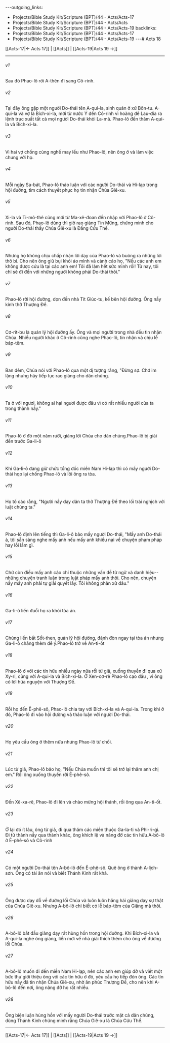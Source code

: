 ---outgoing_links:
  - Projects/Bible Study Kit/Scripture (BPT)/44 - Acts/Acts-17
  - Projects/Bible Study Kit/Scripture (BPT)/44 - Acts/Acts
  - Projects/Bible Study Kit/Scripture (BPT)/44 - Acts/Acts-19
backlinks:
  - Projects/Bible Study Kit/Scripture (BPT)/44 - Acts/Acts-17
  - Projects/Bible Study Kit/Scripture (BPT)/44 - Acts/Acts-19
---# Acts 18

[[Acts-17|← Acts 17]] | [[Acts]] | [[Acts-19|Acts 19 →]]
***



###### v1 
Sau đó Phao-lô rời A-thên đi sang Cô-rinh. 

###### v2 
Tại đây ông gặp một người Do-thái tên A-qui-la, sinh quán ở xứ Bôn-tu. A-qui-la và vợ là Bích-xi-la, mới từ nước Ý đến Cô-rinh vì hoàng đế Lau-đia ra lệnh trục xuất tất cả mọi người Do-thái khỏi La-mã. Phao-lô đến thăm A-qui-la và Bích-xi-la. 

###### v3 
Vì hai vợ chồng cùng nghề may lều như Phao-lô, nên ông ở và làm việc chung với họ. 

###### v4 
Mỗi ngày Sa-bát, Phao-lô thảo luận với các người Do-thái và Hi-lạp trong hội đường, tìm cách thuyết phục họ tin nhận Chúa Giê-xu. 

###### v5 
Xi-la và Ti-mô-thê cũng mới từ Ma-xê-đoan đến nhập với Phao-lô ở Cô-rinh. Sau đó, Phao-lô dùng thì giờ rao giảng Tin Mừng, chứng minh cho người Do-thái thấy Chúa Giê-xu là Đấng Cứu Thế. 

###### v6 
Nhưng họ không chịu chấp nhận lời dạy của Phao-lô và buông ra những lời thô bỉ. Cho nên ông giũ bụi khỏi áo mình và cảnh cáo họ, "Nếu các anh em không được cứu là tại các anh em! Tôi đã làm hết sức mình rồi! Từ nay, tôi chỉ sẽ đi đến với những người không phải Do-thái thôi." 

###### v7 
Phao-lô rời hội đường, dọn đến nhà Tít Giúc-tu, kế bên hội đường. Ông nầy kính thờ Thượng Đế. 

###### v8 
Cơ-rít-bu là quản lý hội đường ấy. Ông và mọi người trong nhà đều tin nhận Chúa. Nhiều người khác ở Cô-rinh cũng nghe Phao-lô, tin nhận và chịu lễ báp-têm. 

###### v9 
Ban đêm, Chúa nói với Phao-lô qua một dị tượng rằng, "Đừng sợ. Chớ im lặng nhưng hãy tiếp tục rao giảng cho dân chúng. 

###### v10 
Ta ở với ngươi, không ai hại ngươi được đâu vì có rất nhiều người của ta trong thành nầy." 

###### v11 
Phao-lô ở đó một năm rưỡi, giảng lời Chúa cho dân chúng.Phao-lô bị giải đến trước Ga-li-ô 

###### v12 
Khi Ga-li-ô đang giữ chức tổng đốc miền Nam Hi-lạp thì có mấy người Do-thái họp lại chống Phao-lô và lôi ông ra tòa. 

###### v13 
Họ tố cáo rằng, "Người nầy dạy dân ta thờ Thượng Đế theo lối trái nghịch với luật chúng ta." 

###### v14 
Phao-lô định lên tiếng thì Ga-li-ô bảo mấy người Do-thái, "Mấy anh Do-thái à, tôi sẵn sàng nghe mấy anh nếu mấy anh khiếu nại về chuyện phạm pháp hay lỗi lầm gì. 

###### v15 
Chứ còn điều mấy anh cáo chỉ thuộc những vấn đề từ ngữ và danh hiệu--những chuyện tranh luận trong luật pháp mấy anh thôi. Cho nên, chuyện nầy mấy anh phải tự giải quyết lấy. Tôi không phân xử đâu." 

###### v16 
Ga-li-ô liền đuổi họ ra khỏi tòa án. 

###### v17 
Chúng liền bắt Sốt-then, quản lý hội đường, đánh đòn ngay tại tòa án nhưng Ga-li-ô chẳng thèm để ý.Phao-lô trở về An-ti-ốt 

###### v18 
Phao-lô ở với các tín hữu nhiều ngày nữa rồi từ giã, xuống thuyền đi qua xứ Xy-ri, cùng với A-qui-la và Bích-xi-la. Ở Xen-cơ-rê Phao-lô cạo đầu , vì ông có lời hứa nguyện với Thượng Đế. 

###### v19 
Rồi họ đến Ê-phê-sô, Phao-lô chia tay với Bích-xi-la và A-qui-la. Trong khi ở đó, Phao-lô đi vào hội đường và thảo luận với người Do-thái. 

###### v20 
Họ yêu cầu ông ở thêm nữa nhưng Phao-lô từ chối. 

###### v21 
Lúc từ giã, Phao-lô bảo họ, "Nếu Chúa muốn thì tôi sẽ trở lại thăm anh chị em." Rồi ông xuống thuyền rời Ê-phê-sô. 

###### v22 
Đến Xê-xa-rê, Phao-lô đi lên và chào mừng hội thánh, rồi ông qua An-ti-ốt. 

###### v23 
Ở lại đó ít lâu, ông từ giã, đi qua thăm các miền thuộc Ga-la-ti và Phi-ri-gi. Đi từ thành nầy qua thành khác, ông khích lệ và nâng đỡ các tín hữu.A-bô-lô ở Ê-phê-sô và Cô-rinh 

###### v24 
Có một người Do-thái tên A-bô-lô đến Ê-phê-sô. Quê ông ở thành A-lịch-sơn. Ông có tài ăn nói và biết Thánh Kinh rất khá. 

###### v25 
Ông được dạy dỗ về đường lối Chúa và luôn luôn hăng hái giảng dạy sự thật của Chúa Giê-xu. Nhưng A-bô-lô chỉ biết có lễ báp-têm của Giăng mà thôi. 

###### v26 
A-bô-lô bắt đầu giảng dạy rất hùng hồn trong hội đường. Khi Bích-xi-la và A-qui-la nghe ông giảng, liền mời về nhà giải thích thêm cho ông về đường lối Chúa. 

###### v27 
A-bô-lô muốn đi đến miền Nam Hi-lạp, nên các anh em giúp đỡ và viết một bức thư giới thiệu ông với các tín hữu ở đó, yêu cầu họ tiếp đón ông. Các tín hữu nầy đã tin nhận Chúa Giê-xu, nhờ ân phúc Thượng Đế, cho nên khi A-bô-lô đến nơi, ông nâng đỡ họ rất nhiều. 

###### v28 
Ông biện luận hùng hồn với mấy người Do-thái trước mặt cả dân chúng, dùng Thánh Kinh chứng minh rằng Chúa Giê-xu là Chúa Cứu Thế.

***
[[Acts-17|← Acts 17]] | [[Acts]] | [[Acts-19|Acts 19 →]]
